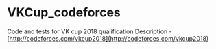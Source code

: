 # VKCup_codeforces
Code and tests for VK cup 2018 qualification
Description - [http://codeforces.com/vkcup2018](http://codeforces.com/vkcup2018)


